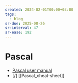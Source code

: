 ```yaml
---
created: 2024-02-01T00:00+03:00
tags:
  - blog
sr-due: 2025-08-26
sr-interval: 47
sr-ease: 192
---
```


# Pascal

- [Pascal user manual](http://pascal.hansotten.com/uploads/books/Pascal_User_Manual_and_Report_Fourth_Edition.pdf)
- [/] [[Pascal_cheat-sheet]]
